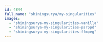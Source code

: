 ```yaml
---
id: 4844
full_name: "shiningsurya/my-singularities"
images: 
  - "shiningsurya-my-singularities-vanilla"
  - "shiningsurya-my-singularities-psrppd"
  - "shiningsurya-my-singularities-ffmpeg"
---
```

